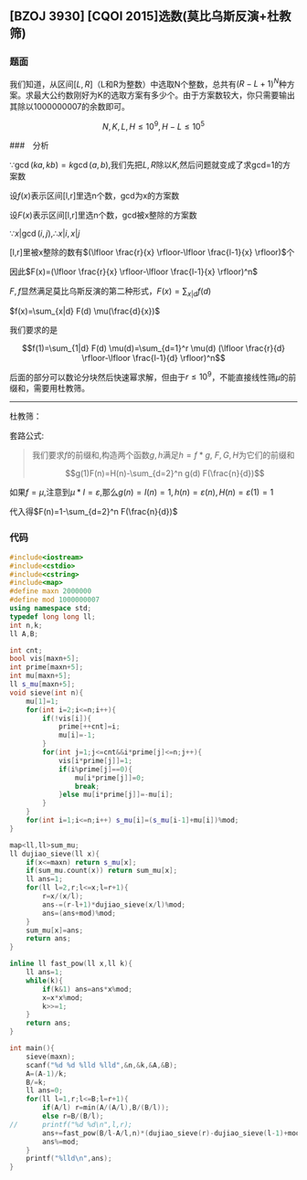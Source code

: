 ## [BZOJ 3930] [CQOI 2015]选数(莫比乌斯反演+杜教筛)

### 题面

我们知道，从区间$[L,R]$（L和R为整数）中选取N个整数，总共有$(R-L+1)^N$种方案。求最大公约数刚好为K的选取方案有多少个。由于方案数较大，你只需要输出其除以1000000007的余数即可。

$$N,K,L,H \leq 10^9,H-L \leq 10^5$$

###　分析

$\because \gcd(ka,kb)=k\gcd(a,b)$,我们先把$L,R$除以$K$,然后问题就变成了求gcd=1的方案数

设$f(x)$表示区间[l,r]里选n个数，gcd为x的方案数

设$F(x)$表示区间[l,r]里选n个数，gcd被x整除的方案数

$\because x|\gcd(i,j),\therefore x|i,x|j$

[l,r]里被x整除的数有$(\lfloor \frac{r}{x} \rfloor-\lfloor \frac{l-1}{x} \rfloor)$个

因此$F(x)=(\lfloor \frac{r}{x} \rfloor-\lfloor \frac{l-1}{x} \rfloor)^n$

$F,f$显然满足莫比乌斯反演的第二种形式，$F(x)=\sum_{x|d} f(d)$

$f(x)=\sum_{x|d} F(d) \mu(\frac{d}{x})$

我们要求的是

$$f(1)=\sum_{1|d} F(d) \mu(d)=\sum_{d=1}^r \mu(d) (\lfloor \frac{r}{d} \rfloor-\lfloor \frac{l-1}{d} \rfloor)^n$$

后面的部分可以数论分块然后快速幂求解，但由于$r \leq 10^9$，不能直接线性筛$\mu$的前缀和，需要用杜教筛。

--------

杜教筛：

套路公式:

> 我们要求$f$的前缀和,构造两个函数$g,h$满足$h=f*g$, $F,G,H$为它们的前缀和
>
> $$g(1)F(n)=H(n)-\sum_{d=2}^n g(d) F(\frac{n}{d})$$

如果$f=\mu$,注意到$\mu*I=\varepsilon$,那么$g(n)=I(n)=1,h(n)=\varepsilon(n),H(n)=\varepsilon(1)=1$

代入得$F(n)=1-\sum_{d=2}^n F(\frac{n}{d})$



### 代码

```cpp
#include<iostream>
#include<cstdio>
#include<cstring>
#include<map>
#define maxn 2000000
#define mod 1000000007
using namespace std;
typedef long long ll;
int n,k;
ll A,B;

int cnt;
bool vis[maxn+5];
int prime[maxn+5];
int mu[maxn+5];
ll s_mu[maxn+5];
void sieve(int n){
	mu[1]=1;
	for(int i=2;i<=n;i++){
		if(!vis[i]){
			prime[++cnt]=i;
			mu[i]=-1;
		} 
		for(int j=1;j<=cnt&&i*prime[j]<=n;j++){
			vis[i*prime[j]]=1;
			if(i%prime[j]==0){
				mu[i*prime[j]]=0;
				break;
			}else mu[i*prime[j]]=-mu[i];
		}
	}
	for(int i=1;i<=n;i++) s_mu[i]=(s_mu[i-1]+mu[i])%mod;
}

map<ll,ll>sum_mu;
ll dujiao_sieve(ll x){
	if(x<=maxn) return s_mu[x];
	if(sum_mu.count(x)) return sum_mu[x];
	ll ans=1;
	for(ll l=2,r;l<=x;l=r+1){
		r=x/(x/l);
		ans-=(r-l+1)*dujiao_sieve(x/l)%mod;
		ans=(ans+mod)%mod;
	}
	sum_mu[x]=ans;
	return ans;
} 

inline ll fast_pow(ll x,ll k){
	ll ans=1;
	while(k){
		if(k&1) ans=ans*x%mod;
		x=x*x%mod;
		k>>=1;
	}
	return ans;
}

int main(){
	sieve(maxn);
	scanf("%d %d %lld %lld",&n,&k,&A,&B);
	A=(A-1)/k;
	B/=k;
	ll ans=0;
	for(ll l=1,r;l<=B;l=r+1){
		if(A/l) r=min(A/(A/l),B/(B/l));
		else r=B/(B/l);
//		printf("%d %d\n",l,r);
		ans+=fast_pow(B/l-A/l,n)*(dujiao_sieve(r)-dujiao_sieve(l-1)+mod)%mod;
		ans%=mod;
	}
	printf("%lld\n",ans);
}
```

